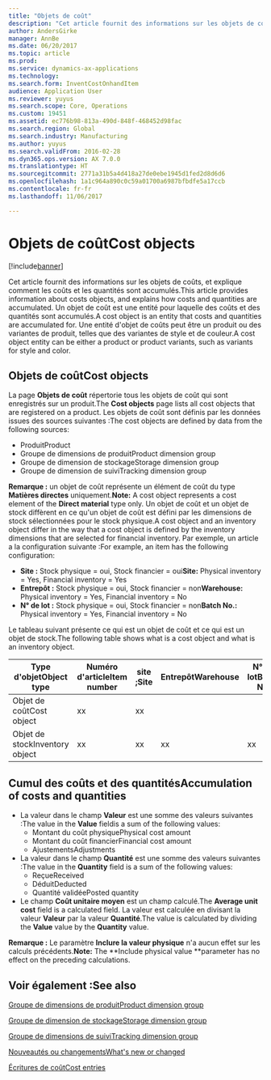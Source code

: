 ```yaml
---
title: "Objets de coût"
description: "Cet article fournit des informations sur les objets de coûts, et explique comment les coûts et les quantités sont accumulés. Un objet de coût est une entité pour laquelle des coûts et des quantités sont accumulés. Une entité d'objet de coûts peut être un produit ou des variantes de produit, telles que des variantes de style et de couleur."
author: AndersGirke
manager: AnnBe
ms.date: 06/20/2017
ms.topic: article
ms.prod: 
ms.service: dynamics-ax-applications
ms.technology: 
ms.search.form: InventCostOnhandItem
audience: Application User
ms.reviewer: yuyus
ms.search.scope: Core, Operations
ms.custom: 19451
ms.assetid: ec776b98-813a-490d-848f-468452d98fac
ms.search.region: Global
ms.search.industry: Manufacturing
ms.author: yuyus
ms.search.validFrom: 2016-02-28
ms.dyn365.ops.version: AX 7.0.0
ms.translationtype: HT
ms.sourcegitcommit: 2771a31b5a4d418a27de0ebe1945d1fed2d8d6d6
ms.openlocfilehash: 1a1c964a890c0c59a01700a6987bfbdfe5a17ccb
ms.contentlocale: fr-fr
ms.lasthandoff: 11/06/2017

---
```


# <a name="cost-objects"></a><span data-ttu-id="cdc05-105">Objets de coût</span><span class="sxs-lookup"><span data-stu-id="cdc05-105">Cost objects</span></span>

[!include[banner](../includes/banner.md)]


<span data-ttu-id="cdc05-106">Cet article fournit des informations sur les objets de coûts, et explique comment les coûts et les quantités sont accumulés.</span><span class="sxs-lookup"><span data-stu-id="cdc05-106">This article provides information about costs objects, and explains how costs and quantities are accumulated.</span></span> <span data-ttu-id="cdc05-107">Un objet de coût est une entité pour laquelle des coûts et des quantités sont accumulés.</span><span class="sxs-lookup"><span data-stu-id="cdc05-107">A cost object is an entity that costs and quantities are accumulated for.</span></span> <span data-ttu-id="cdc05-108">Une entité d'objet de coûts peut être un produit ou des variantes de produit, telles que des variantes de style et de couleur.</span><span class="sxs-lookup"><span data-stu-id="cdc05-108">A cost object entity can be either a product or product variants, such as variants for style and color.</span></span>  

## <a name="cost-objects"></a><span data-ttu-id="cdc05-109">Objets de coût</span><span class="sxs-lookup"><span data-stu-id="cdc05-109">Cost objects</span></span>

<span data-ttu-id="cdc05-110">La page **Objets de coût** répertorie tous les objets de coût qui sont enregistrés sur un produit.</span><span class="sxs-lookup"><span data-stu-id="cdc05-110">The **Cost objects** page lists all cost objects that are registered on a product.</span></span> <span data-ttu-id="cdc05-111">Les objets de coût sont définis par les données issues des sources suivantes :</span><span class="sxs-lookup"><span data-stu-id="cdc05-111">The cost objects are defined by data from the following sources:</span></span>

-   <span data-ttu-id="cdc05-112">Produit</span><span class="sxs-lookup"><span data-stu-id="cdc05-112">Product</span></span>
-   <span data-ttu-id="cdc05-113">Groupe de dimensions de produit</span><span class="sxs-lookup"><span data-stu-id="cdc05-113">Product dimension group</span></span>
-   <span data-ttu-id="cdc05-114">Groupe de dimension de stockage</span><span class="sxs-lookup"><span data-stu-id="cdc05-114">Storage dimension group</span></span>
-   <span data-ttu-id="cdc05-115">Groupe de dimension de suivi</span><span class="sxs-lookup"><span data-stu-id="cdc05-115">Tracking dimension group</span></span>

<span data-ttu-id="cdc05-116">**Remarque :** un objet de coût représente un élément de coût du type **Matières directes** uniquement.</span><span class="sxs-lookup"><span data-stu-id="cdc05-116">**Note:** A cost object represents a cost element of the **Direct material** type only.</span></span> <span data-ttu-id="cdc05-117">Un objet de coût et un objet de stock diffèrent en ce qu'un objet de coût est défini par les dimensions de stock sélectionnées pour le stock physique.</span><span class="sxs-lookup"><span data-stu-id="cdc05-117">A cost object and an inventory object differ in the way that a cost object is defined by the inventory dimensions that are selected for financial inventory.</span></span> <span data-ttu-id="cdc05-118">Par exemple, un article a la configuration suivante :</span><span class="sxs-lookup"><span data-stu-id="cdc05-118">For example, an item has the following configuration:</span></span>

-   <span data-ttu-id="cdc05-119">**Site :** Stock physique = oui, Stock financier = oui</span><span class="sxs-lookup"><span data-stu-id="cdc05-119">**Site:** Physical inventory = Yes, Financial inventory = Yes</span></span>
-   <span data-ttu-id="cdc05-120">**Entrepôt :** Stock physique = oui, Stock financier = non</span><span class="sxs-lookup"><span data-stu-id="cdc05-120">**Warehouse:** Physical inventory = Yes, Financial inventory = No</span></span>
-   <span data-ttu-id="cdc05-121">**N° de lot :** Stock physique = oui, Stock financier = non</span><span class="sxs-lookup"><span data-stu-id="cdc05-121">**Batch No.:** Physical inventory = Yes, Financial inventory = No</span></span>

<span data-ttu-id="cdc05-122">Le tableau suivant présente ce qui est un objet de coût et ce qui est un objet de stock.</span><span class="sxs-lookup"><span data-stu-id="cdc05-122">The following table shows what is a cost object and what is an inventory object.</span></span>

| <span data-ttu-id="cdc05-123">Type d'objet</span><span class="sxs-lookup"><span data-stu-id="cdc05-123">Object type</span></span>      | <span data-ttu-id="cdc05-124">Numéro d'article</span><span class="sxs-lookup"><span data-stu-id="cdc05-124">Item number</span></span> | <span data-ttu-id="cdc05-125">site ;</span><span class="sxs-lookup"><span data-stu-id="cdc05-125">Site</span></span> | <span data-ttu-id="cdc05-126">Entrepôt</span><span class="sxs-lookup"><span data-stu-id="cdc05-126">Warehouse</span></span> | <span data-ttu-id="cdc05-127">N° de lot</span><span class="sxs-lookup"><span data-stu-id="cdc05-127">Batch No.</span></span> |
|------------------|-------------|------|-----------|-----------|
| <span data-ttu-id="cdc05-128">Objet de coût</span><span class="sxs-lookup"><span data-stu-id="cdc05-128">Cost object</span></span>      | <span data-ttu-id="cdc05-129">x</span><span class="sxs-lookup"><span data-stu-id="cdc05-129">x</span></span>           | <span data-ttu-id="cdc05-130">x</span><span class="sxs-lookup"><span data-stu-id="cdc05-130">x</span></span>    |           |           |
| <span data-ttu-id="cdc05-131">Objet de stock</span><span class="sxs-lookup"><span data-stu-id="cdc05-131">Inventory object</span></span> | <span data-ttu-id="cdc05-132">x</span><span class="sxs-lookup"><span data-stu-id="cdc05-132">x</span></span>           | <span data-ttu-id="cdc05-133">x</span><span class="sxs-lookup"><span data-stu-id="cdc05-133">x</span></span>    |  <span data-ttu-id="cdc05-134">x</span><span class="sxs-lookup"><span data-stu-id="cdc05-134">x</span></span>        | <span data-ttu-id="cdc05-135">x</span><span class="sxs-lookup"><span data-stu-id="cdc05-135">x</span></span>         |

## <a name="accumulation-of-costs-and-quantities"></a><span data-ttu-id="cdc05-136">Cumul des coûts et des quantités</span><span class="sxs-lookup"><span data-stu-id="cdc05-136">Accumulation of costs and quantities</span></span>
-   <span data-ttu-id="cdc05-137">La valeur dans le champ **Valeur** est une somme des valeurs suivantes :</span><span class="sxs-lookup"><span data-stu-id="cdc05-137">The value in the **Value** fieldis a sum of the following values:</span></span>
    -   <span data-ttu-id="cdc05-138">Montant du coût physique</span><span class="sxs-lookup"><span data-stu-id="cdc05-138">Physical cost amount</span></span>
    -   <span data-ttu-id="cdc05-139">Montant du coût financier</span><span class="sxs-lookup"><span data-stu-id="cdc05-139">Financial cost amount</span></span>
    -   <span data-ttu-id="cdc05-140">Ajustements</span><span class="sxs-lookup"><span data-stu-id="cdc05-140">Adjustments</span></span>
-   <span data-ttu-id="cdc05-141">La valeur dans le champ **Quantité** est une somme des valeurs suivantes :</span><span class="sxs-lookup"><span data-stu-id="cdc05-141">The value in the **Quantity** field is a sum of the following values:</span></span>
    -   <span data-ttu-id="cdc05-142">Reçue</span><span class="sxs-lookup"><span data-stu-id="cdc05-142">Received</span></span>
    -   <span data-ttu-id="cdc05-143">Déduit</span><span class="sxs-lookup"><span data-stu-id="cdc05-143">Deducted</span></span>
    -   <span data-ttu-id="cdc05-144">Quantité validée</span><span class="sxs-lookup"><span data-stu-id="cdc05-144">Posted quantity</span></span>
-   <span data-ttu-id="cdc05-145">Le champ **Coût unitaire moyen** est un champ calculé.</span><span class="sxs-lookup"><span data-stu-id="cdc05-145">The **Average unit cost** field is a calculated field.</span></span> <span data-ttu-id="cdc05-146">La valeur est calculée en divisant la valeur **Valeur** par la valeur **Quantité**.</span><span class="sxs-lookup"><span data-stu-id="cdc05-146">The value is calculated by dividing the **Value** value by the **Quantity** value.</span></span>

<span data-ttu-id="cdc05-147">**Remarque :** Le paramètre **Inclure la valeur physique** n'a aucun effet sur les calculs précédents.</span><span class="sxs-lookup"><span data-stu-id="cdc05-147">**Note:** The **Include physical value **parameter has no effect on the preceding calculations.</span></span>

<a name="see-also"></a><span data-ttu-id="cdc05-148">Voir également :</span><span class="sxs-lookup"><span data-stu-id="cdc05-148">See also</span></span>
--------

[<span data-ttu-id="cdc05-149">Groupe de dimensions de produit</span><span class="sxs-lookup"><span data-stu-id="cdc05-149">Product dimension group</span></span>](https://technet.microsoft.com/en-us/library/aa499382.aspx)

[<span data-ttu-id="cdc05-150">Groupe de dimension de stockage</span><span class="sxs-lookup"><span data-stu-id="cdc05-150">Storage dimension group</span></span>](https://technet.microsoft.com/en-us/library/hh209317.aspx)

[<span data-ttu-id="cdc05-151">Groupe de dimensions de suivi</span><span class="sxs-lookup"><span data-stu-id="cdc05-151">Tracking dimension group</span></span>](https://technet.microsoft.com/en-us/library/hh209465.aspx)

[<span data-ttu-id="cdc05-152">Nouveautés ou changements</span><span class="sxs-lookup"><span data-stu-id="cdc05-152">What's new or changed</span></span>](../../fin-and-ops/get-started/whats-new-changed.md)

[<span data-ttu-id="cdc05-153">Écritures de coût</span><span class="sxs-lookup"><span data-stu-id="cdc05-153">Cost entries</span></span>](cost-entries.md)




